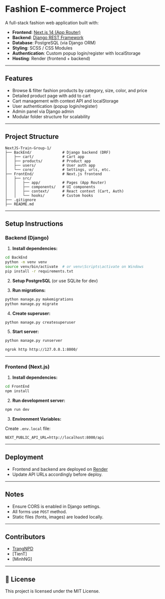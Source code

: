 # Fashion E-commerce Project

A full-stack fashion web application built with:

* **Frontend**: [Next.js 14 (App Router)](https://nextjs.org)
* **Backend**: [Django REST Framework](https://www.django-rest-framework.org)
* **Database**: PostgreSQL (via Django ORM)
* **Styling**: SCSS / CSS Modules
* **Authentication**: Custom popup login/register with localStorage
* **Hosting**: Render (frontend + backend)

---

## Features

* Browse & filter fashion products by category, size, color, and price
* Detailed product page with add to cart
* Cart management with context API and localStorage
* User authentication (popup login/register)
* Admin panel via Django admin
* Modular folder structure for scalability

---

## Project Structure

```
NextJS-Train-Group-1/
├── BackEnd/              # Django backend (DRF)
│   ├── cart/             # Cart app
│   ├── products/         # Product app
│   ├── users/            # User auth app
│   └── core/             # Settings, urls, etc.
├── FrontEnd/             # Next.js frontend
│   ├── src/
│   │   ├── app/          # Pages (App Router)
│   │   ├── components/   # UI components
│   │   ├── context/      # React context (Cart, Auth)
│   │   └── hooks/        # Custom hooks
├── .gitignore
├── README.md
```

---

## Setup Instructions

### Backend (Django)

1. **Install dependencies:**

```bash
cd BackEnd
python -m venv venv
source venv/bin/activate  # or venv\Scripts\activate on Windows
pip install -r requirements.txt
```

2. **Setup PostgreSQL** (or use SQLite for dev)

3. **Run migrations:**

```bash
python manage.py makemigrations
python manage.py migrate
```

4. **Create superuser:**

```bash
python manage.py createsuperuser
```

5. **Start server:**

```bash
python manage.py runserver

ngrok http http://127.0.0.1:8000/
```
---

### Frontend (Next.js)

1. **Install dependencies:**

```bash
cd FrontEnd
npm install
```

2. **Run development server:**

```bash
npm run dev
```

3. **Environment Variables:**

Create `.env.local` file:

```env
NEXT_PUBLIC_API_URL=http://localhost:8000/api
```

---

## Deployment

* Frontend and backend are deployed on [Render](https://render.com)
* Update API URLs accordingly before deploy.

---

## Notes

* Ensure CORS is enabled in Django settings.
* All forms use `POST` method.
* Static files (fonts, images) are loaded locally.

---

## Contributors

* [TrangNPD](https://github.com/Light1015/NextJS-Train-Group-1.git)
* \[TienT]
* \[MinhNG]

---

## 📄 License

This project is licensed under the MIT License.
